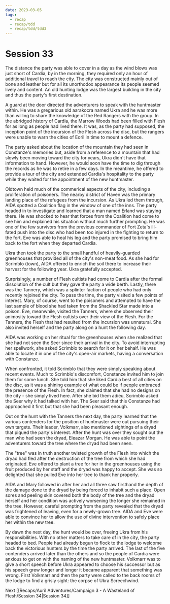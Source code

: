 ```yaml
---
date: 2023-03-05
tags:
  - recap
  - recap/tdd
  - recap/tdd/tdd3
---
```

# Session 33

The distance the party was able to cover in a day as the wind blows was just short of Cardia, by in the morning, they required only an hour of additional travel to reach the city. The city was constructed mainly out of bone and leather but for all its unorthodox appearance its people seemed lively and content. An old hunting lodge was the largest building in the city and thus the party's first destination.

A guard at the door directed the adventurers to speak with the huntmaster within. He was a gregarious old aarakocra named Ukra and he was more than willing to share the knowledge of the Red Rangers with the group. In the abridged history of Cardia, the Marrow Woods had been filled with Flesh for as long as people had lived there. It was, as the party had supposed, the inception point of the incursion of the Flesh across the disc, but the rangers were unable to warn the cities of Eoril in time to mount a defence.

The party asked about the location of the mountain they had seen in Constanze's memories but, aside from a reference to a mountain that had slowly been moving toward the city for years, Ukra didn't have that information to hand. However, he would soon have the time to dig through the records as he was to retire in a few days. In the meantime, he offered to provide a tour of the city and extended Cardia's hospitality to the party while they waited for the appointment of the new huntmaster.

Oldtown held much of the commerical aspects of the city, including a proliferation of poisoners. The nearby district of Haven was the primary landing place of the refugees from the incursion. As Ukra led them through, AIDA spotted a Coalition flag in the window of one of the inns. The party headed in to investigate and learned that a man named Erland was staying there. He was shocked to hear that forces from the Coalition had come to see him and explained his situation without much further prompting. He was one of the few survivors from the previous commander of Fort Zeta's ill-fated push into the disc who had been too injured in the fighting to return to the fort. Eve was able to heal his leg and the party promised to bring him back to the fort when they departed Cardia.

Ukra then took the party to the small handful of heavily-guarded greenhouses that provided all of the city's non-meat food. As she had for Scrimblo (town), AIDA offered to enrich the soil there to increase their harvest for the following year. Ukra gratefully accepted.

Surprisingly, a number of Flesh cultists had come to Cardia after the formal dissolution of the cult but they gave the party a wide berth. Lastly, there was the Tannery, which was a splinter faction of people who had only recently rejoined the city. To pass the time, the party visited a few points of interest. Mary, of course, went to the poisoners and attempted to have the last sample of blood she had taken from the Shackled Star made into a poison. Eve, meanwhile, visited the Tanners, where she observed their animosity toward the Flesh cultists over their view of the Flesh. For the Tanners, the Flesh that had resulted from the incursion was unnatural. She also invited herself and the party along on a hunt the following day.

AIDA was working on her ritual for the greenhouses when she realized that she had not seen the Seer since their arrival in the city. To avoid interrupting her spellwork, she asked Scrimblo to search for it on her behalf. He was able to locate it in one of the city's open-air markets, having a conversation with Constanze.

When confronted, it told Scrimblo that they were simply speaking about recent events. Much to Scrimblo's discomfort, Constanze invited him to join them for some lunch. She told him that she liked Cardia best of all cities on the disc, as it was a shining example of what could be if people embraced the presence of the Flesh. In fact, she claimed that she had no designs on the city - she simply lived here. After she bid them adieu, Scrimblo asked the Seer why it had talked with her. The Seer said that this Constanze had approached it first but that she had been pleasant enough.

Out on the hunt with the Tanners the next day, the party learned that the various contenders for the position of huntmaster were out pursuing their own targets. Their leader, Volkmarr, also mentioned sightings of a dryad that piqued the party's interest. After the hunt was over they sought out the man who had seen the dryad, Eleazar Morgan. He was able to point the adventurers toward the tree where the dryad had been seen.

The "tree" was in truth another twisted growth of the Flesh into which the dryad had fled after the destruction of the tree from which she had originated. Eve offered to plant a tree for her in the greenhouses using the fruit produced by her staff and the dryad was happy to accept. She was so delighted that she pulled Eve into her tree to thank her properly.

AIDA and Mary followed in after her and all three saw firsthand the depth of the damage done to the dryad by being forced to inhabit such a place. Open sores and peeling skin covered both the body of the tree and the dryad herself and her condition was actively worsening the longer she remained in the tree. However, careful prompting from the party revealed that the dryad was frightened of leaving, even for a newly-grown tree. AIDA and Eve were able to convince her to allow the use of divine intervention to safely place her within the new tree.

By dawn the next day, the hunt would be over, freeing Ukra from his responsibilities. With no other matters to take care of in the city, the party headed to bed. People had already begun to flock to the lodge to welcome back the victorious hunters by the time the party arrived. The last of the five contenders arrived later than the others and so the people of Cardia were anxious to get on with the naming of the new huntmaster. Volkmarr was to give a short speech before Ukra appeared to choose his successor but as his speech grew longer and longer it became apparent that something was wrong. First Volkmarr and then the party were called to the back rooms of the lodge to find a grisly sight: the corpse of Ukra Screechwind.

Next
[[Recaps/Auril Adventures/Campaign 3 - A Wasteland of Flesh/Session 34|Session 34]]